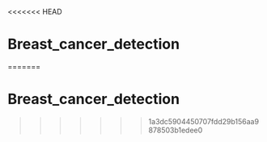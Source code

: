 <<<<<<< HEAD
# Breast_cancer_detection
=======
# Breast_cancer_detection
>>>>>>> 1a3dc5904450707fdd29b156aa9878503b1edee0
